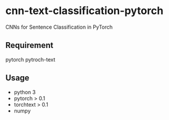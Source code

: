 # cnn-text-classification-pytorch
CNNs for Sentence Classification in PyTorch

## Requirement
pytorch
pytroch-text

## Usage
* python 3
* pytorch > 0.1
* torchtext > 0.1
* numpy
